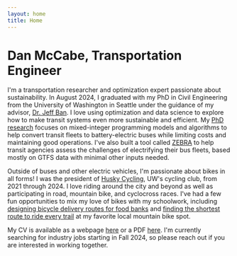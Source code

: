 ```yaml
---
layout: home
title: Home
---
```


# Dan McCabe, Transportation Engineer

I'm a transportation researcher and optimization expert passionate about sustainability. In August 2024, I graduated with my PhD in Civil Engineering from the University of Washington in Seattle under the guidance of my advisor, [Dr. Jeff Ban](https://www.ce.washington.edu/facultyfinder/xuegang-%28jeff%29-ban). I love using optimization and data science to explore how to make transit systems even more sustainable and efficient. My [PhD research](/research) focuses on mixed-integer programming models and algorithms to help convert transit fleets to battery-electric buses while limiting costs and maintaining good operations. I've also built a tool called [ZEBRA](https://bit.ly/zebra-app) to help transit agencies assess the challenges of electrifying their bus fleets, based mostly on GTFS data with minimal other inputs needed.

Outside of buses and other electric vehicles, I'm passionate about bikes in all forms! I was the president of [Husky Cycling](https://www.huskycyclinguw.com), UW's cycling club, from 2021 through 2024. I love riding around the city and beyond as well as participating in road, mountain bike, and cyclocross races. I've had a few fun opportunities to mix my love of bikes with my schoolwork, including [designing bicycle delivery routes for food banks](/prp) and [finding the shortest route to ride every trail](/wrpp) at my favorite local mountain bike spot.

My CV is available as a webpage [here](/cv) or a PDF [here](/Dan_McCabe_Resume.pdf). I'm currently searching for industry jobs starting in Fall 2024, so please reach out if you are interested in working together.
